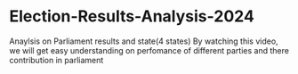# Election-Results-Analysis-2024

Anaylsis on Parliament results and state(4 states)
By watching this video, we will get easy understanding on perfomance of different parties and there contribution in parliament

